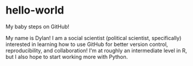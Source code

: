 # hello-world
My baby steps on GitHub!

My name is Dylan! I am a social scientist (political scientist, specifically) interested in learning how to use GitHub for better version control, reproducibility, and collaboration! I'm at roughly an intermediate level in R, but I also hope to start working more with Python.
